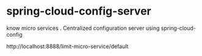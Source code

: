 # spring-cloud-config-server
know micro services . Centralized configuration server using spring-cloud-config

http://localhost:8888/limit-micro-service/default
